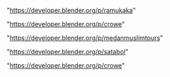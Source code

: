 "https://developer.blender.org/p/ramukaka"

"https://developer.blender.org/p/crowe"

"https://developer.blender.org/p/medanmuslimtours"

"https://developer.blender.org/p/satabol"

 
"https://developer.blender.org/p/crowe"


 

